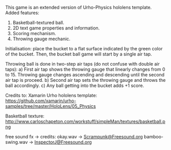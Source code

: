This game is an extended version of Urho-Physics hololens template.
Added features:
1. Basketball-textured ball.
2. 2D text game properties and information.
3. Scoring mechanism.
4. Throwing gauge mechanic.

Initialisation: place the bucket to a flat surface indicated by the green color of the bucket.
Then, the bucket ball game will start by a single air tap.

Throwing ball is done in two-step air taps (do not confuse with double air taps):
a) First air tap shows the throwing gauge that linearly changes from 0 to 15. Throwing gauge changes ascending and descending until the second air tap is proceed.
b) Second air tap sets the throwing gauge and throws the ball accordingly.
c) Any ball getting into the bucket adds +1 score.

Credits to: 
Xamarin Urho hololens template:
https://github.com/xamarin/urho-samples/tree/master/HoloLens/05_Physics

Basketball texture:
http://www.carloschapeton.com/workstuff/simpleMan/textures/basketball.png

free sound fx -> credits:
okay.wav -> Scrampunk@Freesound.org
bamboo-swing.wav -> InspectorJ@Freesound.org
